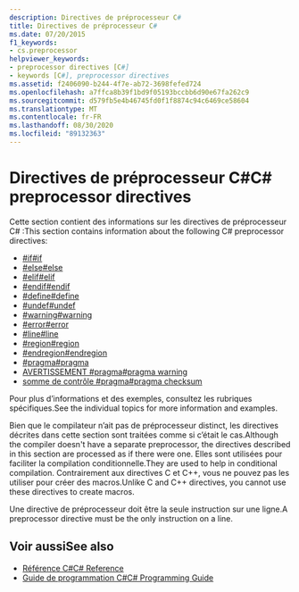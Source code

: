 ```yaml
---
description: Directives de préprocesseur C#
title: Directives de préprocesseur C#
ms.date: 07/20/2015
f1_keywords:
- cs.preprocessor
helpviewer_keywords:
- preprocessor directives [C#]
- keywords [C#], preprocessor directives
ms.assetid: f2406090-b244-4f7e-ab72-3698fefed724
ms.openlocfilehash: a7ffca8b39f1bd9f05193bccbb6d90e67fa262c9
ms.sourcegitcommit: d579fb5e4b46745fd0f1f8874c94c6469ce58604
ms.translationtype: MT
ms.contentlocale: fr-FR
ms.lasthandoff: 08/30/2020
ms.locfileid: "89132363"
---
```

# <a name="c-preprocessor-directives"></a><span data-ttu-id="bbf71-103">Directives de préprocesseur C#</span><span class="sxs-lookup"><span data-stu-id="bbf71-103">C# preprocessor directives</span></span>
<span data-ttu-id="bbf71-104">Cette section contient des informations sur les directives de préprocesseur C# :</span><span class="sxs-lookup"><span data-stu-id="bbf71-104">This section contains information about the following C# preprocessor directives:</span></span>

- [<span data-ttu-id="bbf71-105">#if</span><span class="sxs-lookup"><span data-stu-id="bbf71-105">#if</span></span>](./preprocessor-if.md)
- [<span data-ttu-id="bbf71-106">#else</span><span class="sxs-lookup"><span data-stu-id="bbf71-106">#else</span></span>](./preprocessor-else.md)
- [<span data-ttu-id="bbf71-107">#elif</span><span class="sxs-lookup"><span data-stu-id="bbf71-107">#elif</span></span>](./preprocessor-elif.md)
- [<span data-ttu-id="bbf71-108">#endif</span><span class="sxs-lookup"><span data-stu-id="bbf71-108">#endif</span></span>](./preprocessor-endif.md)
- [<span data-ttu-id="bbf71-109">#define</span><span class="sxs-lookup"><span data-stu-id="bbf71-109">#define</span></span>](./preprocessor-define.md)
- [<span data-ttu-id="bbf71-110">#undef</span><span class="sxs-lookup"><span data-stu-id="bbf71-110">#undef</span></span>](./preprocessor-undef.md)
- [<span data-ttu-id="bbf71-111">#warning</span><span class="sxs-lookup"><span data-stu-id="bbf71-111">#warning</span></span>](./preprocessor-warning.md)
- [<span data-ttu-id="bbf71-112">#error</span><span class="sxs-lookup"><span data-stu-id="bbf71-112">#error</span></span>](./preprocessor-error.md)
- [<span data-ttu-id="bbf71-113">#line</span><span class="sxs-lookup"><span data-stu-id="bbf71-113">#line</span></span>](./preprocessor-line.md)
- [<span data-ttu-id="bbf71-114">#region</span><span class="sxs-lookup"><span data-stu-id="bbf71-114">#region</span></span>](./preprocessor-region.md)
- [<span data-ttu-id="bbf71-115">#endregion</span><span class="sxs-lookup"><span data-stu-id="bbf71-115">#endregion</span></span>](./preprocessor-endregion.md)
- [<span data-ttu-id="bbf71-116">#pragma</span><span class="sxs-lookup"><span data-stu-id="bbf71-116">#pragma</span></span>](./preprocessor-pragma.md)
- [<span data-ttu-id="bbf71-117">AVERTISSEMENT #pragma</span><span class="sxs-lookup"><span data-stu-id="bbf71-117">#pragma warning</span></span>](./preprocessor-pragma-warning.md)
- [<span data-ttu-id="bbf71-118">somme de contrôle #pragma</span><span class="sxs-lookup"><span data-stu-id="bbf71-118">#pragma checksum</span></span>](./preprocessor-pragma-checksum.md)

<span data-ttu-id="bbf71-119">Pour plus d’informations et des exemples, consultez les rubriques spécifiques.</span><span class="sxs-lookup"><span data-stu-id="bbf71-119">See the individual topics for more information and examples.</span></span>

<span data-ttu-id="bbf71-120">Bien que le compilateur n’ait pas de préprocesseur distinct, les directives décrites dans cette section sont traitées comme si c’était le cas.</span><span class="sxs-lookup"><span data-stu-id="bbf71-120">Although the compiler doesn't have a separate preprocessor, the directives described in this section are processed as if there were one.</span></span> <span data-ttu-id="bbf71-121">Elles sont utilisées pour faciliter la compilation conditionnelle.</span><span class="sxs-lookup"><span data-stu-id="bbf71-121">They are used to help in conditional compilation.</span></span> <span data-ttu-id="bbf71-122">Contrairement aux directives C et C++, vous ne pouvez pas les utiliser pour créer des macros.</span><span class="sxs-lookup"><span data-stu-id="bbf71-122">Unlike C and C++ directives, you cannot use these directives to create macros.</span></span>

<span data-ttu-id="bbf71-123">Une directive de préprocesseur doit être la seule instruction sur une ligne.</span><span class="sxs-lookup"><span data-stu-id="bbf71-123">A preprocessor directive must be the only instruction on a line.</span></span>

## <a name="see-also"></a><span data-ttu-id="bbf71-124">Voir aussi</span><span class="sxs-lookup"><span data-stu-id="bbf71-124">See also</span></span>

- [<span data-ttu-id="bbf71-125">Référence C#</span><span class="sxs-lookup"><span data-stu-id="bbf71-125">C# Reference</span></span>](../index.md)
- [<span data-ttu-id="bbf71-126">Guide de programmation C#</span><span class="sxs-lookup"><span data-stu-id="bbf71-126">C# Programming Guide</span></span>](../../programming-guide/index.md)
